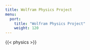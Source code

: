 ```yaml
---
title: Wolfram Physics Project
menu:
  port:
    title: "Wolfram Physics Project"
    weight: 120
---
```


{{< physics >}}